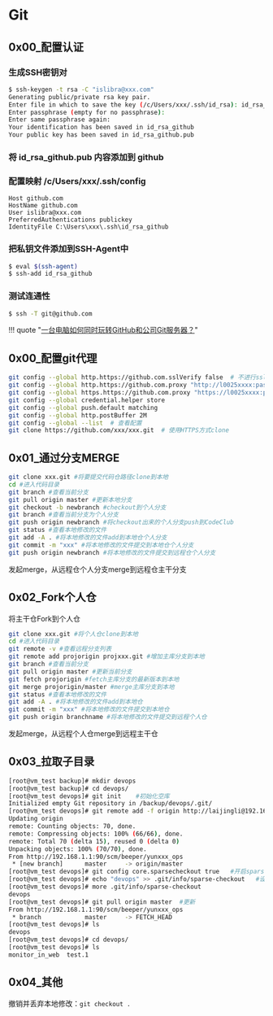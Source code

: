 # Git

## 0x00_配置认证

### 生成SSH密钥对

```sh
$ ssh-keygen -t rsa -C "islibra@xxx.com"
Generating public/private rsa key pair.
Enter file in which to save the key (/c/Users/xxx/.ssh/id_rsa): id_rsa_github
Enter passphrase (empty for no passphrase):
Enter same passphrase again:
Your identification has been saved in id_rsa_github
Your public key has been saved in id_rsa_github.pub
```

### 将 id_rsa_github.pub 内容添加到 github

### 配置映射 /c/Users/xxx/.ssh/config

```
Host github.com
HostName github.com
User islibra@xxx.com
PreferredAuthentications publickey
IdentityFile C:\Users\xxx\.ssh\id_rsa_github
```

### 把私钥文件添加到SSH-Agent中

```sh
$ eval $(ssh-agent)
$ ssh-add id_rsa_github
```

### 测试连通性

```sh
$ ssh -T git@github.com
```

!!! quote "[一台电脑如何同时玩转GitHub和公司Git服务器？](https://baijiahao.baidu.com/s?id=1667080409461835667&wfr=spider&for=pc)"

## 0x00_配置git代理

```bash
git config --global http.https://github.com.sslVerify false  # 不进行ssl检查，因为公司上外网是通过代理，ssl是代理发的，不是github发的，git不认。
git config --global http.https://github.com.proxy "http://l0025xxxx:pass%40word@proxyhk.hxxx.com:8080"  # %40代表@
git config --global https.https://github.com.proxy "https://l0025xxxx:pass%40word@proxyhk.hxxx.com:8080"
git config --global credential.helper store
git config --global push.default matching
git config --global http.postBuffer 2M
git config --global --list  # 查看配置
git clone https://github.com/xxx/xxx.git  # 使用HTTPS方式clone
```


## 0x01_通过分支MERGE

```bash
git clone xxx.git #将要提交代码仓路径clone到本地
cd #进入代码目录
git branch #查看当前分支
git pull origin master #更新本地分支
git checkout -b newbranch #checkout到个人分支
git branch #查看当前分支为个人分支
git push origin newbranch #将checkout出来的个人分支push到CodeClub
git status #查看本地修改的文件
git add -A . #将本地修改的文件add到本地仓个人分支
git commit -m "xxx" #将本地修改的文件提交到本地仓个人分支
git push origin newbranch #将本地修改的文件提交到远程仓个人分支
```

发起merge，从远程仓个人分支merge到远程仓主干分支

## 0x02_Fork个人仓

将主干仓Fork到个人仓

```bash
git clone xxx.git #将个人仓clone到本地
cd #进入代码目录
git remote -v #查看远程分支列表
git remote add projorigin projxxx.git #增加主库分支到本地
git branch #查看当前分支
git pull origin master #更新当前分支
git fetch projorigin #fetch主库分支的最新版本到本地
git merge projorigin/master #merge主库分支到本地
git status #查看本地修改的文件
git add -A . #将本地修改的文件add到本地仓
git commit -m "xxx" #将本地修改的文件提交到本地仓
git push origin branchname #将本地修改的文件提交到远程个人仓
```

发起merge，从远程个人仓merge到远程主干仓


## 0x03_拉取子目录

```bash
[root@vm_test backup]# mkdir devops
[root@vm_test backup]# cd devops/
[root@vm_test devops]# git init    #初始化空库
Initialized empty Git repository in /backup/devops/.git/
[root@vm_test devops]# git remote add -f origin http://laijingli@192.168.1.1:90/scm/beeper/yunxxx_ops.git   #拉取remote的all objects信息
Updating origin
remote: Counting objects: 70, done.
remote: Compressing objects: 100% (66/66), done.
remote: Total 70 (delta 15), reused 0 (delta 0)
Unpacking objects: 100% (70/70), done.
From http://192.168.1.1:90/scm/beeper/yunxxx_ops
 * [new branch]      master     -> origin/master
[root@vm_test devops]# git config core.sparsecheckout true   #开启sparse clone
[root@vm_test devops]# echo "devops" >> .git/info/sparse-checkout   #设置需要pull的目录，*表示所有，!表示匹配相反的
[root@vm_test devops]# more .git/info/sparse-checkout
devops
[root@vm_test devops]# git pull origin master  #更新
From http://192.168.1.1:90/scm/beeper/yunxxx_ops
 * branch            master     -> FETCH_HEAD
[root@vm_test devops]# ls
devops
[root@vm_test devops]# cd devops/
[root@vm_test devops]# ls
monitor_in_web  test.1
```

## 0x04_其他

撤销并丢弃本地修改：`git checkout .`
